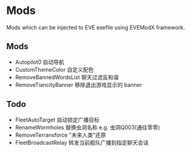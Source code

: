 # Mods
Mods which can be injected to EVE exefile using EVEModX framework.

## Mods
- Autopilot0 自动导航
- CustomThemeColor 自定义配色
- RemoveBannedWordsList 聊天过滤反和谐
- RemoveTiancityBanner 移除退出游戏显示的 banner

## Todo
- FleetAutoTarget 自动锁定广播目标
- RenameWormholes 替换虫洞名称 e.g. 虫洞Q003(通往零零)
- RemoveTerransforce "未来人类"还原
- FleetBroadcastRelay 转发当前舰队广播到指定聊天会话
